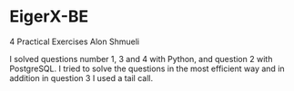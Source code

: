 # EigerX-BE

4 Practical Exercises Alon Shmueli

I solved questions number 1, 3 and 4 with Python, and question 2 with PostgreSQL. 
I tried to solve the questions in the most efficient way and in addition in question 3 I used a tail call.
